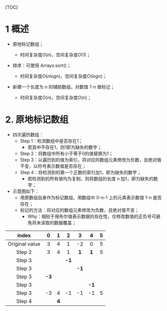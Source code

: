 [TOC]

# 1 概述

- 原地标记数组；

  - 时间复杂度$O(n)$，空间复杂度$O(1)$；

- 排序：可使用 Arrays.sort()；

  - 时间复杂度$O(nlogn)$，空间复杂度$O(logn)$；

- 新建一个长度为 n 的辅助数组，对数值 1-n 做标记；
  - 时间复杂度$O(n)$，空间复杂度$O(n)$；

# 2. 原地标记数组

- 四次遍历数组：
  - Step 1：检测数组中是否存在1；
    - 若其中不存在1，则1即为缺失的数字；
  - Step 2：将数组中所有小于等于0的值替换为1；
  - Step 3：以遍历到的值为索引，将对应的数组元素修改为负数，且绝对值不变，以符号表示数值是否存在；
  - Step 4：将检测到的第一个正数的索引加1，即为缺失的数字；
    - 若检测到的所有值均为复制，则将数组的长度 n 加1，即为缺失的数字；
- 示意图如下：
  - 用原数组自身作为标记数组，用数组中 0-n-1 上的元素表示数值 1-n 是否存在；
  - 标记的方法：将对应的数组元素修改为负数，且绝对值不变；
    - Why：相较于用布尔值表示数据的存在性，仅修改数值的正负号可避免将未读取的数据覆盖；

|     index      |   0    |   1   |   2    |   3    |   4    |  5   |
| :------------: | :----: | :---: | :----: | :----: | :----: | :--: |
| Original value |   3    |   4   |   1    |   -2   |   0    |  5   |
|     Step 2     |   3    |   4   |   1    | **1**  | **1**  |  5   |
|     Step 3     |        |       | **-1** |        |        |      |
|     Step 3     |        |       |        | **-1** |        |      |
|     Step 3     | **-3** |       |        |        |        |      |
|     Step 3     |        |       |        |        | **-1** |      |
|     Step 3     |   -3   |   4   |   -1   |   -1   |   -1   |  5   |
|     Step 4     |        | **4** |        |        |        |      |

